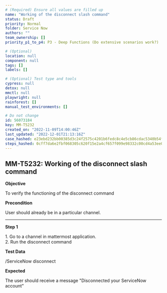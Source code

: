 ```yaml
---
# (Required) Ensure all values are filled up
name: "Working of the disconnect slash command"
status: Draft
priority: Normal
folder: Service Now
authors: ""
team_ownership: []
priority_p1_to_p4: P3 - Deep Functions (Do extensive scenarios work?)

# (Optional)
location: null
component: null
tags: []
labels: []

# (Optional) Test type and tools
cypress: null
detox: null
mmctl: null
playwright: null
rainforest: []
manual_test_environments: []

# Do not change
id: 56073184
key: MM-T5232
created_on: "2022-11-09T14:00:46Z"
last_updated: "2022-12-01T21:13:16Z"
case_hashed: e23ebd232bb00385d3c24f2575c4201b6fedc8c4e5cb86cdac5340b54f7508271533a32a78408a2ee97ff46eb1787dae
steps_hashed: 0cff7da6e2fbf068305c620f15e2a4cf657f099e98332c00cd4a53ee06f3459dc106722e42cc2f58b37f1b465480a46b
---
```


<!-- (Auto-generated) Based on frontmatter's "key" and "name" -->

## MM-T5232: Working of the disconnect slash command

**Objective**

To verify the functioning of the disconnect command

**Precondition**

User should already be in a particular channel.

---

**Step 1**

1\. Go to a channel in mattermost application.\
2\. Run the disconnect command

**Test Data**

/ServiceNow disconnect

**Expected**

The user should receive a message "Disconnected your ServiceNow account"

